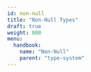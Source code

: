 ```yaml
---
id: non-null
title: "Non-Null Types"
draft: true
weight: 800
menu:
  handbook:
    name: "Non-Null"
    parent: "type-system"
---
```



